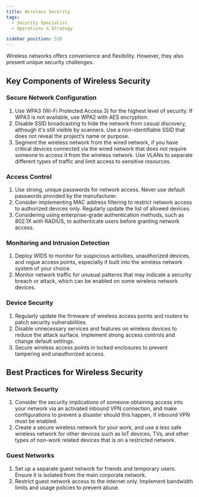 ```yaml
---
title: Wireless Security
tags:
  - Security Specialist
  - Operations & Strategy

sidebar_position: 510
---
```


Wireless networks offers convenience and flexibility. However, they also present unique security challenges.

## Key Components of Wireless Security

### Secure Network Configuration

1. Use WPA3 (Wi-Fi Protected Access 3) for the highest level of security. If WPA3 is not available, use WPA2 with AES encryption.
2. Disable SSID broadcasting to hide the network from casual discovery, although it's still visible by scanners. Use a non-identifiable SSID that does not reveal the project’s name or purpose.
3. Segment the wireless network from the wired network, if you have critical devices connected via the wired network that does not require someone to access it from the wireless network. Use VLANs to separate different types of traffic and limit access to sensitive resources.

### Access Control

1. Use strong, unique passwords for network access. Never use default passwords provided by the manufacturer.
2. Consider implementing MAC address filtering to restrict network access to authorized devices only. Regularly update the list of allowed devices.
3. Considering using enterprise-grade authentication methods, such as 802.1X with RADIUS, to authenticate users before granting network access.

### Monitoring and Intrusion Detection

1. Deploy WIDS to monitor for suspicious activities, unauthorized devices, and rogue access points, especially if built into the wireless network system of your choice.
2. Monitor network traffic for unusual patterns that may indicate a security breach or attack, which can be enabled on some wireless network devices.

### Device Security

1. Regularly update the firmware of wireless access points and routers to patch security vulnerabilities.
2. Disable unnecessary services and features on wireless devices to reduce the attack surface. Implement strong access controls and change default settings.
3. Secure wireless access points in locked enclosures to prevent tampering and unauthorized access.

## Best Practices for Wireless Security

### Network Security
1. Consider the security implications of someone obtaining access into your network via an activated inbound VPN connection, and make configurations to prevent a disaster should this happen, if inbound VPN must be enabled.
2. Create a secure wireless network for your work, and use a less safe wireless network for other devices such as IoT devices, TVs, and other types of non-work related devices that is on a restricted network.

### Guest Networks
1. Set up a separate guest network for friends and temporary users. Ensure it is isolated from the main corporate network.
2. Restrict guest network access to the internet only. Implement bandwidth limits and usage policies to prevent abuse.
